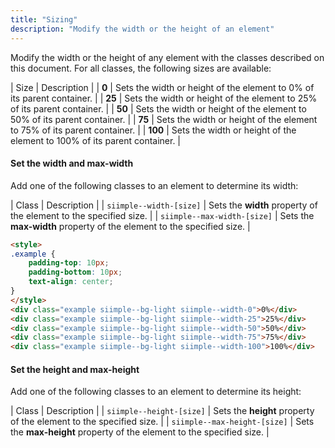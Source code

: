 ```yaml
---
title: "Sizing"
description: "Modify the width or the height of an element"
---
```


Modify the width or the height of any element with the classes described on this document. For all classes, the following sizes are available:

| Size | Description |
| **0** | Sets the width or height of the element to 0% of its parent container. |
| **25** | Sets the width or height of the element to 25% of its parent container. |
| **50** | Sets the width or height of the element to 50% of its parent container. |
| **75** | Sets the width or height of the element to 75% of its parent container. |
| **100** | Sets the width or height of the element to 100% of its parent container. |


#### Set the width and max-width

Add one of the following classes to an element to determine its width:

| Class | Description |
| `siimple--width-[size]` | Sets the **width** property of the element to the specified size. |
| `siimple--max-width-[size]` | Sets the **max-width** property of the element to the specified size. |

```html preview="true"
<style>
.example {
    padding-top: 10px;
    padding-bottom: 10px;
    text-align: center;
}
</style>
<div class="example siimple--bg-light siimple--width-0">0%</div>
<div class="example siimple--bg-light siimple--width-25">25%</div>
<div class="example siimple--bg-light siimple--width-50">50%</div>
<div class="example siimple--bg-light siimple--width-75">75%</div>
<div class="example siimple--bg-light siimple--width-100">100%</div>
```


#### Set the height and max-height

Add one of the following classes to an element to determine its height:

| Class | Description |
| `siimple--height-[size]` | Sets the **height** property of the element to the specified size. |
| `siimple--max-height-[size]` | Sets the **max-height** property of the element to the specified size. |


